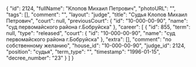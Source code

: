 {
    "id": 2124,
    "fullName": "Клопов Михаил Петрович",
    "photoURL": "",
    "tags": [],
    "comment": "",
    "layout": "judge",
    "title": "Судья Клопов Михаил Петрович",
    "court": null,
    "previousCourt": {
        "id": "10-000-00-90",
        "name": "суд первомайского района г.Бобруйска"
    },
    "career": [
        {
            "id": 855,
            "term": null,
            "type": "released",
            "court": {
                "id": "10-000-00-90",
                "name": "суд первомайского района г.Бобруйска"
            },
            "extra": [],
            "comment": "по собственному желанию",
            "house_id": "10-000-00-90",
            "judge_id": 2124,
            "position": "судья",
            "term_type": "",
            "timestamp": "1996-01-15",
            "decree_number": "23"
        }
    ]
}